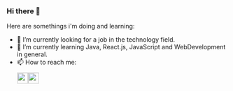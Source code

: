 ### Hi there 👋

Here are somethings i'm doing and learning:

- 🔭 I’m currently looking for a job in the technology field.
- 🌱 I’m currently learning Java, React.js, JavaScript and WebDevelopment in general.
- 📫 How to reach me: <div style="display:flex; margin-top: 10px">
<a href="https://www.linkedin.com/in/danilo-camilo-paraiso-a10b91190/"> <img src="https://play-lh.googleusercontent.com/kMofEFLjobZy_bCuaiDogzBcUT-dz3BBbOrIEjJ-hqOabjK8ieuevGe6wlTD15QzOqw" width="25" height="25"></a>
<a href="https://www.instagram.com/dandancap/"> <img src="https://upload.wikimedia.org/wikipedia/commons/thumb/5/58/Instagram-Icon.png/1200px-Instagram-Icon.png" width="25" height="25"></a>  
</div>

